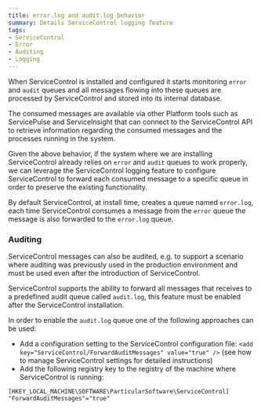 ```yaml
---
title: error.log and audit.log behavior
summary: Details ServiceControl logging feature
tags:
- ServiceControl
- Error
- Auditing
- Logging
---
```


When ServiceControl is installed and configured it starts monitoring `error` and `audit` queues and all messages flowing into these queues are processed by ServiceControl and stored into its internal database.

The consumed messages are available via other Platform tools such as ServicePulse and ServiceInsight that can connect to the ServiceControl API to retrieve information regarding the consumed messages and the processes running in the system.

Given the above behavior, if the system where we are installing ServiceControl already relies on `error` and `audit` queues to work properly, we can leverage the ServiceControl logging feature to configure ServiceControl to forward each consumed message to a specific queue in order to preserve the existing functionality.

By default ServiceControl, at install time, creates a queue named `error.log`, each time ServiceControl consumes a message from the `error` queue the message is also forwarded to the `error.log` queue.

### Auditing

ServiceControl messages can also be audited, e.g. to support a scenario where auditing was previously used in the production environment and must be used even after the introduction of ServiceControl.

ServiceControl supports the ability to forward all messages that receives to a predefined audit queue called `audit.log`, this feature must be enabled after the ServiceControl installation.

In order to enable the `audit.log` queue one of the following approaches can be used:

* Add a configuration setting to the ServiceControl configuration file: `<add key="ServiceControl/ForwardAuditMessages" value="true" />` (see how to manage ServiceControl settings for detailed instructions)
* Add the following registry key to the registry of the machine where ServiceControl is running:
```
[HKEY_LOCAL_MACHINE\SOFTWARE\ParticularSoftware\ServiceControl]
"ForwardAuditMessages"="true"
```